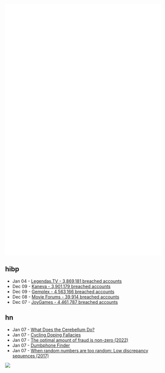 ![Metrics](https://raw.githubusercontent.com/phixion/phixion/master/metrics.svg)

## hibp

<!--
for https://github.com/phixion/phixion/blob/main/.github/workflows/feeds.yml
-->
<!--START_SECTION:haveibeenpwnd-->
- Jan 04 - [Legendas.TV - 3,869,181 breached accounts](https://haveibeenpwned.com/PwnedWebsites#LegendasTV)
- Dec 09 - [Kaneva - 3,901,179 breached accounts](https://haveibeenpwned.com/PwnedWebsites#Kaneva)
- Dec 09 - [Gemplex - 4,563,166 breached accounts](https://haveibeenpwned.com/PwnedWebsites#Gemplex)
- Dec 08 - [Movie Forums - 39,914 breached accounts](https://haveibeenpwned.com/PwnedWebsites#MovieForums)
- Dec 07 - [JoyGames - 4,461,787 breached accounts](https://haveibeenpwned.com/PwnedWebsites#JoyGames)
<!--END_SECTION:haveibeenpwnd-->

## hn

<!--
for https://github.com/phixion/phixion/blob/main/.github/workflows/feeds.yml
-->
<!--START_SECTION:hn-->
- Jan 07 - [What Does the Cerebellum Do?](https://sarahconstantin.substack.com/p/what-does-the-cerebellum-do-anyway)
- Jan 07 - [Cycling Doping Fallacies](https://thenewleafjournal.com/cycling-doping-fallacies/)
- Jan 07 - [The optimal amount of fraud is non-zero (2022)](https://www.bitsaboutmoney.com/archive/optimal-amount-of-fraud/)
- Jan 07 - [Dumbphone Finder](https://josebriones.org/dumbphone-finder)
- Jan 07 - [When random numbers are too random: Low discrepancy sequences (2017)](https://blog.demofox.org/2017/05/29/when-random-numbers-are-too-random-low-discrepancy-sequences/)
<!--END_SECTION:hn-->

<!--
for https://yhype.me
-->
![](https://hit.yhype.me/github/profile?user_id=13013670)
